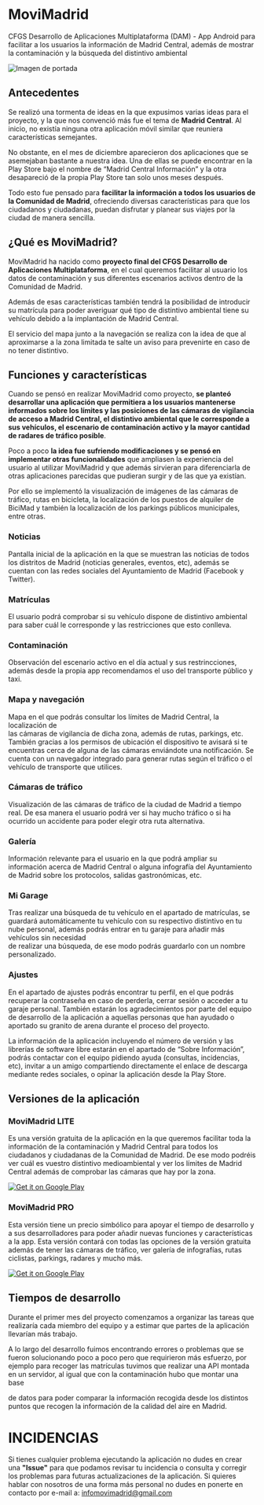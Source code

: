 # MoviMadrid
CFGS Desarrollo de Aplicaciones Multiplataforma (DAM) - App Android para facilitar a los usuarios la información de Madrid Central, además de mostrar la contaminación y la búsqueda del distintivo ambiental

![Imagen de portada](https://github.com/Jeluchu/MoviMadrid/blob/master/images/init.png)

## Antecedentes

Se realizó una tormenta de ideas en la que expusimos varias ideas para el proyecto, y la que nos convenció más fue el tema de **Madrid Central**. Al inicio, no existía ninguna otra aplicación móvil similar que reuniera características semejantes.

No obstante, en el mes de diciembre aparecieron dos aplicaciones que se asemejaban bastante a nuestra idea. Una de ellas se puede encontrar en la Play Store bajo el nombre de “Madrid Central Información” y la otra desapareció de la propia Play Store tan solo unos meses después.

Todo esto fue pensado para **facilitar la información a todos los usuarios de la Comunidad de Madrid**, ofreciendo diversas características para que los ciudadanos y ciudadanas, puedan disfrutar y planear sus viajes por la ciudad de manera sencilla.

## ¿Qué es MoviMadrid?

MoviMadrid ha nacido como **proyecto final del CFGS Desarrollo de Aplicaciones Multiplataforma**, en el cual queremos facilitar al usuario los datos de contaminación y sus diferentes escenarios activos dentro de la Comunidad de Madrid.

Además de esas características también tendrá la posibilidad de introducir su matrícula para poder averiguar qué tipo de distintivo ambiental tiene su vehículo debido a la implantación de Madrid Central.

El servicio del mapa junto a la navegación se realiza con la idea de que al aproximarse a la zona limitada te salte un aviso para prevenirte en caso de no tener distintivo.

## Funciones y características

Cuando se pensó en realizar MoviMadrid como proyecto, **se planteó desarrollar una aplicación que permitiera a los usuarios mantenerse informados sobre los límites y las posiciones de las cámaras de vigilancia de acceso a Madrid Central, el distintivo ambiental que le corresponde a sus vehículos, el escenario de contaminación activo y la mayor cantidad de radares de tráfico posible**.

Poco a poco **la idea fue sufriendo modificaciones y se pensó en implementar otras funcionalidades** que ampliasen la experiencia del usuario al utilizar MoviMadrid y que además sirvieran para diferenciarla de otras aplicaciones parecidas que pudieran surgir y de las que ya existían.

Por ello se implementó la visualización de imágenes de las cámaras de tráfico, rutas en bicicleta, la localización de los puestos de alquiler de BiciMad y también la localización de los parkings públicos municipales, entre otras.

### Noticias
Pantalla inicial de la aplicación en la que se muestran las noticias de todos los distritos de Madrid (noticias generales, eventos, etc), además se cuentan con las redes sociales del Ayuntamiento de Madrid (Facebook y Twitter).

### Matrículas
El usuario podrá comprobar si su vehículo dispone de distintivo ambiental para saber cuál le corresponde y las restricciones que esto conlleva.

### Contaminación
Observación del escenario activo en el día actual y sus restrincciones, además desde la propia app recomendamos el uso del transporte público y taxi.

### Mapa y navegación
Mapa en el que podrás consultar los límites de Madrid Central, la localización de  
las cámaras de vigilancia de dicha zona, además de rutas, parkings, etc. También gracias a los permisos de ubicación el dispositivo te avisará si te encuentras cerca de alguna de las cámaras enviándote una notificación. Se cuenta con un navegador integrado para generar rutas según el tráfico o el vehículo de transporte que utilices.

### Cámaras de tráfico
Visualización de las cámaras de tráfico de la ciudad de Madrid a tiempo real. De esa manera el usuario podrá ver si hay mucho tráfico o si ha ocurrido un accidente para poder elegir otra ruta alternativa.

### Galería
Información relevante para el usuario en la que podrá ampliar su información acerca de Madrid Central o alguna infografía del Ayuntamiento de Madrid sobre los protocolos, salidas gastronómicas, etc.

### Mi Garage
Tras realizar una búsqueda de tu vehículo en el apartado de matrículas, se guardará automáticamente tu vehículo con su respectivo distintivo en tu nube personal, además podrás entrar en tu garaje para añadir más vehículos sin necesidad  
de realizar una búsqueda, de ese modo podrás guardarlo con un nombre personalizado.

### Ajustes
En el apartado de ajustes podrás encontrar tu perfil, en el que podrás recuperar la contraseña en caso de perderla, cerrar sesión o acceder a tu garaje personal. También estarán los agradecimientos por parte del equipo de desarrollo de la aplicación a aquellas personas que han ayudado o aportado su granito de arena durante el proceso del proyecto.

La información de la aplicación incluyendo el número de versión y las librerías de software libre estarán en el apartado de “Sobre Información”, podrás contactar con el equipo pidiendo ayuda (consultas, incidencias, etc), invitar a un amigo compartiendo directamente el enlace de descarga mediante redes sociales, o opinar la aplicación desde la Play Store.

## Versiones de la aplicación

### MoviMadrid LITE
Es una versión gratuita de la aplicación en la que queremos facilitar toda la información de la contaminación y Madrid Central para todos los ciudadanos y ciudadanas de la Comunidad de Madrid. De ese modo podréis ver cuál es vuestro distintivo medioambiental y ver los límites de Madrid Central además de comprobar las cámaras que hay por la zona.

[![Get it on Google Play](https://play.google.com/intl/en_us/badges/images/badge_new.png)](https://play.google.com/store/apps/details?id=com.jeluchu.movimadridlite)

### MoviMadrid PRO
Esta versión tiene un precio simbólico para apoyar el tiempo de desarrollo y a sus desarrolladores para poder añadir nuevas funciones y características a la app. Esta versión contará con todas las opciones de la versión gratuita además de tener las cámaras de tráfico, ver galería de infografías, rutas ciclistas, parkings, radares y mucho más.

[![Get it on Google Play](https://play.google.com/intl/en_us/badges/images/badge_new.png)](https://play.google.com/store/apps/details?id=com.jeluchu.movimadridlite)

## Tiempos de desarrollo
Durante el primer mes del proyecto comenzamos a organizar las tareas que realizaría cada miembro del equipo y a estimar que partes de la aplicación llevarían más trabajo.

A lo largo del desarrollo fuimos encontrando errores o problemas que se fueron solucionando poco a poco pero que requirieron más esfuerzo, por ejemplo para recoger las matrículas tuvimos que realizar una API montada en un servidor, al igual que con la contaminación hubo que montar una base

de datos para poder comparar la información recogida desde los distintos puntos que recogen la información de la calidad del aire en Madrid.

# INCIDENCIAS
Si tienes cualquier problema ejecutando la aplicación no dudes en crear una **"Issue"** para que podamos revisar tu incidencia o consulta y corregir los problemas para futuras actualizaciones de la aplicación. Si quieres hablar con nosotros de una forma más personal no dudes en ponerte en contacto por e-mail a: infomovimadrid@gmail.com
